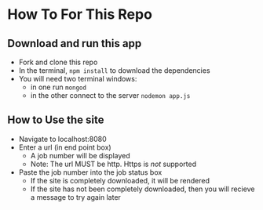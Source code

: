 # How To For This Repo
## Download and run this app
* Fork and clone this repo
* In the terminal, `npm install` to download the dependencies
* You will need two terminal windows:
  * in one run `mongod`
  * in the other connect to the server `nodemon app.js`
 
 ## How to Use the site
 * Navigate to localhost:8080
 * Enter a url (in end point box)
   * A job number will be displayed
   * Note: The url MUST be http. Https is _not_ supported
 * Paste the job number into the job status box
   * If the site is completely downloaded, it will be rendered
   * If the site has not been completely downloaded, then you will recieve a message to try again later